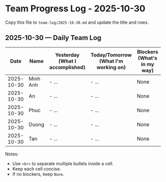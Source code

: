 # Team Progress Log - 2025-10-30

Copy this file to `team-log/2025-10-30.md` and update the title and rows.

## 2025-10-30 — Daily Team Log

| Date | Name | Yesterday (What I accomplished) | Today/Tomorrow (What I'm working on) | Blockers (What's in my way) |
|---|---|---|---|---|
| 2025-10-30 | Minh Anh | - ... | - ... | None |
| 2025-10-30 | An | - ... | - ... | None |
| 2025-10-30 | Phuc | - ... | - ... | None |
| 2025-10-30 | Duong | - ... | - ... | None |
| 2025-10-30 | Tan | - ... | - ... | None |

Notes:
- Use `<br>` to separate multiple bullets inside a cell.
- Keep each cell concise.
- If no blockers, keep `None`.